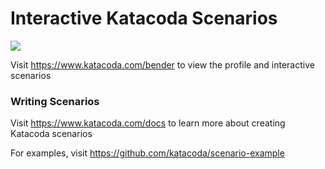 # Interactive Katacoda Scenarios

[![](http://shields.katacoda.com/katacoda/bender/count.svg)](https://www.katacoda.com/bender "Get your profile on Katacoda.com")

Visit https://www.katacoda.com/bender to view the profile and interactive scenarios

### Writing Scenarios
Visit https://www.katacoda.com/docs to learn more about creating Katacoda scenarios

For examples, visit https://github.com/katacoda/scenario-example
